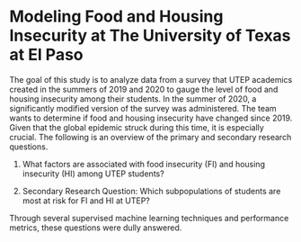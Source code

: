 # Modeling Food and Housing Insecurity at The University of Texas at El Paso

<!--This project is aimed at analyzing data based on a survey constructed in summer 2019 and 2020 by a team of researchers at UTEP to assess the state of food and housing insecurity among UTEP students. A slightly modified version of the survey was administererd summer 2020. The team wishes to assess whether there are any changes to food and housing insecurity since 2019. This is particularly important since the worldwide pandemic hit during this period. The primary and secondary research questions are listed below. 

## Research Questions:

* What factors are associated with food insecurity (FI) and housing insecurity (HI) among UTEP students?

* Secondary Research Question: Which subpopulations of students are most at risk for FI and HI at UTEP?

# Navigating through the project files-->

The goal of this study is to analyze data from a survey that UTEP academics created in the summers of 2019 and 2020 to gauge the level of food and housing insecurity among their students. In the summer of 2020, a significantly modified version of the survey was administered. The team wants to determine if food and housing insecurity have changed since 2019. Given that the global epidemic struck during this time, it is especially crucial. The following is an overview of the primary and secondary research questions.


1. What factors are associated with food insecurity (FI) and housing insecurity (HI) among UTEP students?


2. Secondary Research Question: Which subpopulations of students are most at risk for FI and HI at UTEP?


Through several supervised machine learning techniques and performance metrics, these questions were dully answered.



